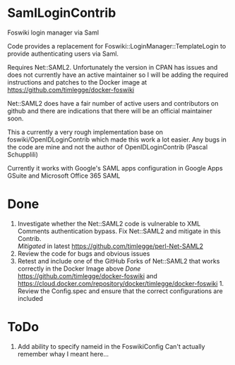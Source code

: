 # SamlLoginContrib
Foswiki login manager via Saml

Code provides a replacement for Foswiki::LoginManager::TemplateLogin to provide 
authenticating users via Saml.

Requires Net::SAML2. Unfortunately the version in CPAN has issues and does not currently 
have an active maintainer so I will be adding the required instructions and patches to
the Docker image at https://github.com/timlegge/docker-foswiki

Net::SAML2 does have a fair number of active users and contributors on github and there
are indications that there will be an official maintainer soon. 

This a currently a very rough implementation base on foswiki/OpenIDLoginContrib 
which made this work a lot easier.  Any bugs in the code are mine and not the author of 
OpenIDLoginContrib (Pascal Schupplili)

Currently it works with Google's SAML apps configuration in Google Apps GSuite and Microsoft Office 365 SAML

# Done
  1. Investigate whether the Net::SAML2 code is vulnerable to XML Comments
     authentication bypass.  Fix Net::SAML2 and mitigate in this Contrib.  
     *Mitigated* in latest https://github.com/timlegge/perl-Net-SAML2
  1. Review the code for bugs and obvious issues
  1. Retest and include one of the GitHub Forks of Net::SAML2 that works correctly
     in the Docker Image above
     *Done* https://github.com/timlegge/docker-foswiki and https://cloud.docker.com/repository/docker/timlegge/docker-foswiki     1. Review the Config.spec and ensure that the correct configurations are included

# ToDo
  1. Add ability to specify nameid in the FoswikiConfig
  Can't actually remember whay I meant here...
